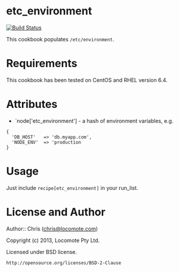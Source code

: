 # etc_environment
[![Build Status](https://travis-ci.org/locomote-cookbooks/etc_environment.png?branch=master)](https://travis-ci.org/locomote-cookbooks/etc_environment)

This cookbook populates `/etc/environment`.

# Requirements

This cookbook has been tested on CentOS and RHEL version 6.4.

# Attributes

* `node['etc_environment'] - a hash of environment variables, e.g.

```
{
  'DB_HOST'   => 'db.myapp.com',
  'NODE_ENV'  => 'production
}
```

# Usage

Just include `recipe[etc_environment]` in your run_list.

# License and Author
Author:: Chris (<chris@locomote.com>)

Copyright (c) 2013, Locomote Pty Ltd.

Licensed under BSD license.

    http://opensource.org/licenses/BSD-2-Clause
